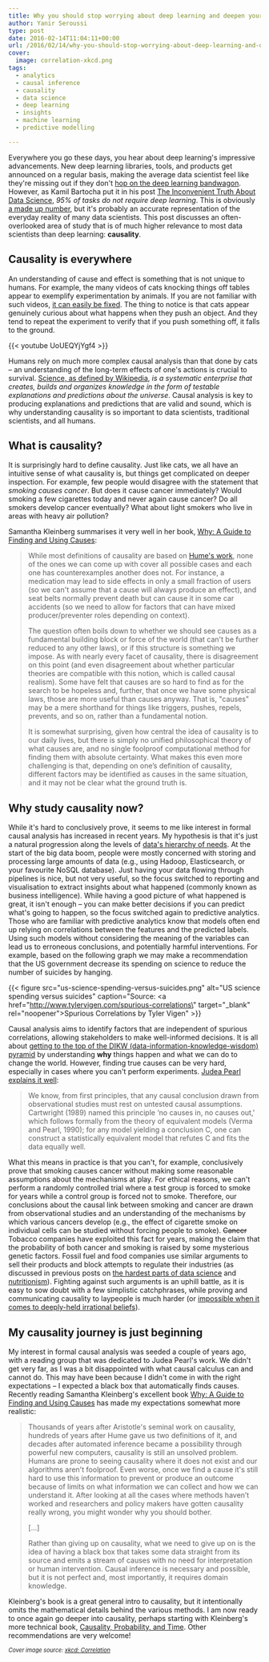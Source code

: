 ```yaml
---
title: Why you should stop worrying about deep learning and deepen your understanding of causality instead
author: Yanir Seroussi
type: post
date: 2016-02-14T11:04:11+00:00
url: /2016/02/14/why-you-should-stop-worrying-about-deep-learning-and-deepen-your-understanding-of-causality-instead/
cover:
  image: correlation-xkcd.png
tags:
  - analytics
  - causal inference
  - causality
  - data science
  - deep learning
  - insights
  - machine learning
  - predictive modelling

---
```

Everywhere you go these days, you hear about deep learning's impressive advancements. New deep learning libraries, tools, and products get announced on a regular basis, making the average data scientist feel like they're missing out if they don't <a href="http://yanirseroussi.com/2015/06/06/hopping-on-the-deep-learning-bandwagon/" target="_blank" rel="noopener">hop on the deep learning bandwagon</a>. However, as Kamil Bartocha put it in his post <a href="https://www.linkedin.com/pulse/inconvenient-truth-data-science-kamil-bartocha" target="_blank" rel="noopener">The Inconvenient Truth About Data Science</a>, _95% of tasks do not require deep learning_. This is obviously <a href="http://dilbert.com/strip/2008-05-08" target="_blank" rel="noopener">a made up number</a>, but it's probably an accurate representation of the everyday reality of many data scientists. This post discusses an often-overlooked area of study that is of much higher relevance to most data scientists than deep learning: **causality**.

## Causality is everywhere

An understanding of cause and effect is something that is not unique to humans. For example, the many videos of cats knocking things off tables appear to exemplify experimentation by animals. If you are not familiar with such videos, <a href="https://www.youtube.com/results?search_query=cat+knocking+stuff+off" target="_blank" rel="noopener">it can easily be fixed</a>. The thing to notice is that cats appear genuinely curious about what happens when they push an object. And they tend to repeat the experiment to verify that if you push something off, it falls to the ground.

<p>
  {{< youtube UoUEQYjYgf4 >}}
</p>

Humans rely on much more complex causal analysis than that done by cats &ndash; an understanding of the long-term effects of one's actions is crucial to survival. <a href="https://en.wikipedia.org/wiki/Science" target="_blank" rel="noopener">Science, as defined by Wikipedia</a>, _is a systematic enterprise that creates, builds and organizes knowledge in the form of testable explanations and predictions about the universe_. Causal analysis is key to producing explanations and predictions that are valid and sound, which is why understanding causality is so important to data scientists, traditional scientists, and all humans. 

## What is causality?

It is surprisingly hard to define causality. Just like cats, we all have an intuitive sense of what causality is, but things get complicated on deeper inspection. For example, few people would disagree with the statement that _smoking causes cancer_. But does it cause cancer immediately? Would smoking a few cigarettes today and never again cause cancer? Do all smokers develop cancer eventually? What about light smokers who live in areas with heavy air pollution?

Samantha Kleinberg summarises it very well in her book, <a href="http://www.skleinberg.org/why/" target="_blank" rel="noopener">Why: A Guide to Finding and Using Causes</a>:

> While most definitions of causality are based on <a href="https://en.wikipedia.org/wiki/David_Hume" target="_blank" rel="noopener">Hume's work</a>, none of the ones we can come up with cover all possible cases and each one has counterexamples another does not. For instance, a medication may lead to side effects in only a small fraction of users (so we can't assume that a cause will always produce an effect), and seat belts normally prevent death but can cause it in some car accidents (so we need to allow for factors that can have mixed producer/preventer roles depending on context).
> 
> The question often boils down to whether we should see causes as a fundamental building block or force of the world (that can't be further reduced to any other laws), or if this structure is something we impose. As with nearly every facet of causality, there is disagreement on this point (and even disagreement about whether particular theories are compatible with this notion, which is called causal realism). Some have felt that causes are so hard to find as for the search to be hopeless and, further, that once we have some physical laws, those are more useful than causes anyway. That is, "causes" may be a mere shorthand for things like triggers, pushes, repels, prevents, and so on, rather than a fundamental notion.
> 
> It is somewhat surprising, given how central the idea of causality is to our daily lives, but there is simply no unified philosophical theory of what causes are, and no single foolproof computational method for finding them with absolute certainty. What makes this even more challenging is that, depending on one’s definition of causality, different factors may be identified as causes in the same situation, and it may not be clear what the ground truth is. 

## Why study causality now?

While it's hard to conclusively prove, it seems to me like interest in formal causal analysis has increased in recent years. My hypothesis is that it's just a natural progression along the levels of [data's hierarchy of needs][1]. At the start of the big data boom, people were mostly concerned with storing and processing large amounts of data (e.g., using Hadoop, Elasticsearch, or your favourite NoSQL database). Just having your data flowing through pipelines is nice, but not very useful, so the focus switched to reporting and visualisation to extract insights about what happened (commonly known as business intelligence). While having a good picture of what happened is great, it isn't enough &ndash; you can make better decisions if you can predict what's going to happen, so the focus switched again to predictive analytics. Those who are familiar with predictive analytics know that models often end up relying on correlations between the features and the predicted labels. Using such models without considering the meaning of the variables can lead us to erroneous conclusions, and potentially harmful interventions. For example, based on the following graph we may make a recommendation that the US government decrease its spending on science to reduce the number of suicides by hanging.

{{< figure src="us-science-spending-versus-suicides.png" alt="US science spending versus suicides" caption="Source: <a href=\"http://www.tylervigen.com/spurious-correlations\" target=\"_blank\" rel=\"noopener\">Spurious Correlations by Tyler Vigen</a>" >}}

Causal analysis aims to identify factors that are independent of spurious correlations, allowing stakeholders to make well-informed decisions. It is all about [getting to the top of the DIKW (data-information-knowledge-wisdom) pyramid][2] by understanding **why** things happen and what we can do to change the world. However, finding true causes can be very hard, especially in cases where you can't perform experiments. <a href="http://ftp.cs.ucla.edu/pub/stat_ser/r391.pdf" target="_blank" rel="noopener">Judea Pearl explains it well</a>:

> We know, from first principles, that any causal conclusion drawn from observational studies must rest on untested causal assumptions. Cartwright (1989) named this principle &#8216;no causes in, no causes out,' which follows formally from the theory of equivalent models (Verma and Pearl, 1990); for any model yielding a conclusion C, one can construct a statistically equivalent model that refutes C and fits the data equally well. 

What this means in practice is that you can't, for example, conclusively prove that smoking causes cancer without making some reasonable assumptions about the mechanisms at play. For ethical reasons, we can't perform a randomly controlled trial where a test group is forced to smoke for years while a control group is forced not to smoke. Therefore, our conclusions about the causal link between smoking and cancer are drawn from observational studies and an understanding of the mechanisms by which various cancers develop (e.g., the effect of cigarette smoke on individual cells can be studied without forcing people to smoke). <del>Cancer</del> Tobacco companies have exploited this fact for years, making the claim that the probability of both cancer and smoking is raised by some mysterious genetic factors. Fossil fuel and food companies use similar arguments to sell their products and block attempts to regulate their industries (as discussed in previous posts on [the hardest parts of data science][3] and [nutritionism][4]). Fighting against such arguments is an uphill battle, as it is easy to sow doubt with a few simplistic catchphrases, while proving and communicating causality to laypeople is much harder (or <a href="http://www.sciencealert.com/new-study-links-climate-change-denials-with-conspiracy-theories" target="_blank" rel="noopener">impossible when it comes to deeply-held irrational beliefs</a>).

## My causality journey is just beginning

My interest in formal causal analysis was seeded a couple of years ago, with a reading group that was dedicated to Judea Pearl's work. We didn't get very far, as I was a bit disappointed with what causal calculus can and cannot do. This may have been because I didn't come in with the right expectations &ndash; I expected a black box that automatically finds causes. Recently reading Samantha Kleinberg's excellent book <a href="http://www.skleinberg.org/why/" target="_blank" rel="noopener">Why: A Guide to Finding and Using Causes</a> has made my expectations somewhat more realistic:

> Thousands of years after Aristotle's seminal work on causality, hundreds of years after Hume gave us two definitions of it, and decades after automated inference became a possibility through powerful new computers, causality is still an unsolved problem. Humans are prone to seeing causality where it does not exist and our algorithms aren't foolproof. Even worse, once we find a cause it's still hard to use this information to prevent or produce an outcome because of limits on what information we can collect and how we can understand it. After looking at all the cases where methods haven’t worked and researchers and policy makers have gotten causality really wrong, you might wonder why you should bother.
> 
> [...]
> 
> Rather than giving up on causality, what we need to give up on is the idea of having a black box that takes some data straight from its source and emits a stream of causes with no need for interpretation or human intervention. Causal inference is necessary and possible, but it is not perfect and, most importantly, it requires domain knowledge. 

Kleinberg's book is a great general intro to causality, but it intentionally omits the mathematical details behind the various methods. I am now ready to once again go deeper into causality, perhaps starting with Kleinberg's more technical book, <a href="http://www.skleinberg.org/causality_book/index.html" target="_blank" rel="noopener">Causality, Probability, and Time</a>. Other recommendations are very welcome!

<p style="font-size:80%;">
  <i>Cover image source: <a href="https://xkcd.com/552/" target="_blank" rel="noopener">xkcd: Correlation</a></i>
</p>

 [1]: http://yanirseroussi.com/2014/08/17/datas-hierarchy-of-needs/
 [2]: http://yanirseroussi.com/2015/12/08/this-holiday-season-give-me-real-insights/
 [3]: http://yanirseroussi.com/2015/11/23/the-hardest-parts-of-data-science/
 [4]: http://yanirseroussi.com/2015/10/19/nutritionism-and-the-need-for-complex-models-to-explain-complex-phenomena/

